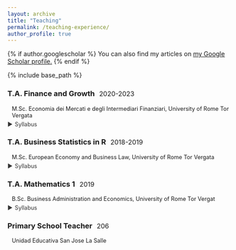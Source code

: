 ```yaml
---
layout: archive
title: "Teaching"
permalink: /teaching-experience/
author_profile: true
---
```


{% if author.googlescholar %}
  You can also find my articles on <u><a href="{{author.googlescholar}}">my Google Scholar profile</a>.</u>
{% endif %}

{% include base_path %}



### T.A. Finance and Growth<span class="year">2020-2023</span>

<div class="details">
  M.Sc. Economia dei Mercati e degli Intermediari Finanziari, University of Rome Tor Vergata
</div>

<div class="syllabus-container">
  <span class="syllabus-toggle" onclick="toggleSyllabus('TA1-syllabus')">
    <span class="triangle">&#9654;</span> Syllabus
  </span>
  <div id="TA1-syllabus" style="display:none; margin-top: 8px;">
    <ul>
      <li>Economic growth models</li>
      <li>Financial development and economic growth</li>
      <li>Financial markets, growth, and income distribution</li>
      <li>Institutions and unified growth theory</li>
      <li>Empirical analysis of economic growth</li>
    </ul>
  </div>
</div>


### T.A. Business Statistics in R<span class="year">2018-2019</span>

<div class="details">
  M.Sc. European Economy and Business Law, University of Rome Tor Vergata
</div>

<div class="syllabus-container">
  <span class="syllabus-toggle" onclick="toggleSyllabus('TA1-syllabus')">
    <span class="triangle">&#9654;</span> Syllabus
  </span>
  <div id="TA1-syllabus" style="display:none; margin-top: 8px;">
    <ul>
      <li>Linear regression, model evaluation, principal component analysis</li>
      <li>Lasso, ridge regression, logistic regression</li>
      <li>Smoothing, splines, kernel smoothing, local polynomial</li>
      <li>Nearest neighbors, naive Bayes, additive models, regression trees</li>
    </ul>
  </div>
</div>


### T.A. Mathematics 1<span class="year">2019</span>

<div class="details">
  B.Sc. Business Administration and Economics, University of Rome Tor Vergat
</div>

<div class="syllabus-container">
  <span class="syllabus-toggle" onclick="toggleSyllabus('TA1-syllabus')">
    <span class="triangle">&#9654;</span> Syllabus
  </span>
  <div id="TA1-syllabus" style="display:none; margin-top: 8px;">
    <ul>
      <li>Topology</li>
      <li>Calculus</li>
      <li>Linear Algebra</li>
      <li>Optimization</li>
    </ul>
  </div>
</div>

### Primary School Teacher<span class="year">206</span>

<div class="details">
  Unidad Educativa San Jose La Salle
</div>


<style>
.year {
  font-weight: normal;
  font-size: 0.9em;
  margin-left: 10px;
}

.details {
  font-weight: normal;
  font-size: 0.9em;
  margin-left: 10px;
  margin-bottom: 5px;
}

.syllabus-container {
  margin-top: 0.2em;
  margin-bottom: 5px;
}

.syllabus-toggle {
  cursor: pointer;
  color: #333;
  display: inline-flex;
  align-items: center;
  font-size: 0.9em;
}

.triangle {
  margin-right: 5px;
  transition: transform 0.3s ease;
}

#jmp-syllabus {
  margin-top: 8px;
}
</style>

<script>
  function toggleSyllabus(id) {
    var element = document.getElementById(id);
    var triangle = element.previousElementSibling.querySelector('.triangle');
    if (element.style.display === "none") {
      element.style.display = "block";
      triangle.style.transform = "rotate(90deg)";
    } else {
      element.style.display = "none";
      triangle.style.transform = "rotate(0deg)";
    }
  }
</script>
